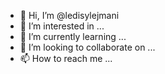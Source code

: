 - 👋 Hi, I’m @ledisylejmani
- 👀 I’m interested in ...
- 🌱 I’m currently learning ...
- 💞️ I’m looking to collaborate on ...
- 📫 How to reach me ...

<!---
ledisylejmani/ledisylejmani is a ✨ special ✨ repository because its `README.md` (this file) appears on your GitHub profile.
You can click the Preview link to take a look at your changes.
--->
